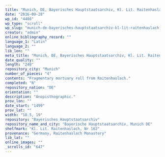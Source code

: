 ```yaml
---
title: "Munich, DE, Bayerisches Hauptstaatsarchiv, Kl. Lit. Raitenhaslach, Nr 162"
date: "2016-09-28"
wp_id: "4408"
wp_type: "scroll"
wp_slug: "munich-de-bayerisches-hauptstaatsarchiv-kl-lit-raitenhaslach-nr-162"
creator: "admin"
online_bibliography_record: ""
language_1: "Latin"
language_2: ""
lib_lon: ""
meta_title: "Munich, DE, Bayerisches Hauptstaatsarchiv, Kl. Lit. Raitenhaslach, Nr 162"
date_quality: ""
length: "248"
repository_city: "Munich"
number_of_pieces: "4"
contents: "Fragmentary mortuary roll from Raitenhaslach."
completed: "N"
repository_nation: "DE"
orientation: ""
description: "Anopisthographic."
prov_lon: ""
date_start: "1499"
prov_lat: ""
width: "18.5, 19"
repository: "Bayerisches Hauptstaatsarchiv"
repository_name_and_city: "Bayerische Hauptstaatsarchiv, Munich DE"
shelfmark: "Kl. Lit. Raitenhaslach, Nr 162"
provenance: "Germany, Raitenhaslach Monastery"
lib_lat: ""
online_images: ""
_scrolls_id: "647"
---
```



